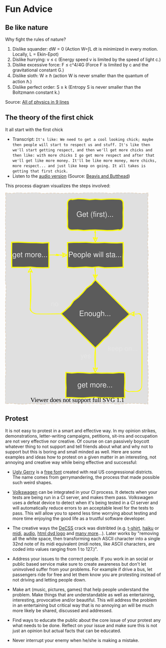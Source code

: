 # Fun Advice

## Be like nature

Why fight the rules of nature?

1. Dislike squander: dW = 0 (Action W=∫L dt is minimized in every motion. Locally, L = Ekin-Epot)
2. Dislike hurrying: v ≤ c (Energy speed v is limited by the speed of light c.)
3. Dislike excessive force: F ≤ c^4/4G (Force F is limited by c and the gravitational constant G.)
4. Dislike sloth: W ≥ ℏ (action W is never smaller than the quantum of action ℏ.)
5. Dislike perfect order: S ≥ k (Entropy S is never smaller than the Boltzmann constant k.)

Source: [All of physics in 9 lines](https://www.motionmountain.net/9lines.html)

## The theory of the first chick

It all start with the first chick

- Transcript: ```It's like: We need to get a cool looking chick; maybe then people will start to respect us and stuff. It's like then we'll start getting respect, and then we'll get more chicks and then like: with more chicks I go get more respect and after that we'll get like more money. It'll be like more money, more chicks, more respect... and just like keep on going. It all takes is getting that first chick.```
- Listen to the [audio version](_chicks-respect-money.mp3) (Source: [Beavis and Butthead](https://en.wikipedia.org/wiki/Beavis_and_Butt-Head))

This process diagram visualizes the steps involved:

![image](_chicks-respect-money.drawio.svg)

## Protest

It is not easy to protest in a smart and effective way. In my opinion strikes, demonstrations, letter-writing campaigns, petitions, sit-ins and occupation are not very effective nor creative. Of course on can passively boycott whatever thing to not support and tell friends about what and why not to support but this is boring and small minded as well. Here are some examples and ideas how to protest on a given matter in an interesting, not annoying and creative way while being effective and successful:

- [Ugly Gerry](https://fontsarena.com/ugly-gerry/) is a [free font](_gerry.otf.zip) created with real US congressional districts. The name comes from gerrymandering, the process that made possible such weird shapes.

- [Volkswagen](https://github.com/auchenberg/volkswagen) can be integrated in your CI process. It detects when your tests are being run in a CI server, and makes them pass. Volkswagen uses a defeat device to detect when it's being tested in a CI server and will automatically reduce errors to an acceptable level for the tests to pass. This will allow you to spend less time worrying about testing and more time enjoying the good life as a trustful software developer.

- The creative ways the [DeCSS](https://en.wikipedia.org/wiki/DeCSS) crack was distribted (e.g. [t-shirt](_decss_tshirt.jpg), [haiku](_decss-haiku.txt) or [midi](_decss-auth.mid), [audio](_decss_descramble.mp3), [html dvd logo](_decss-dvdlogo.html.txt) and [many more](https://www.cs.cmu.edu/~dst/DeCSS/Gallery/)...). Later works by "removing all the white space, then transforming each ASCII character into a single 32nd note of its midi equivalent (midi notes, like ASCII characters, are coded into values ranging from 1 to 127.)".

- Address your issues to the correct people. If you work in an social or public based service make sure to create awareness but don't let uninvolved suffer from your problems. For example if drive a bus, let passengers ride for free and let them know you are protesting instead of not driving and letting people down.

- Make art (music, pictures, games) that help people understand the problem. Make things that are understandable as well as entertaining, interesting, provocative and/or beautiful. This will address the problem in an entertaining but critical way that is no annoying an will be much more likely be shared, discussed and addressed.

- Find ways to educate the public about the core issue of your protest any what needs to be done. Reflect on your issue and make sure this is not just an opinion but actual facts that can be educated.

- Never interrupt your enemy when he/she is making a mistake.
